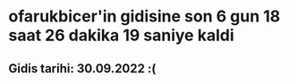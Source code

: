 # ofarukbicer'in gidisine son 6 gun 18 saat 26 dakika 19 saniye kaldi

## Gidis tarihi: 30.09.2022 :(